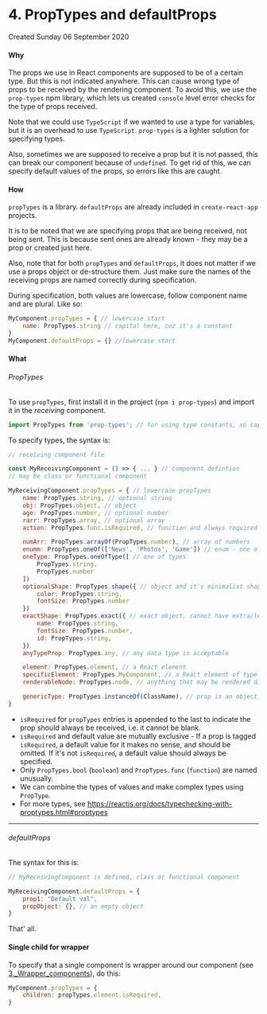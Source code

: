# 4. PropTypes and defaultProps
Created Sunday 06 September 2020

#### Why
The props we use in React components are supposed to be of a certain type. But this is not indicated anywhere. This can cause wrong type of props to be received by the rendering component. To avoid this, we use the `prop-types` npm library, which lets us created `console` level error checks for the type of props received.

Note that we could use `TypeScript` if we wanted to use a type for variables, but it is an overhead to use `TypeScript`. `prop-types` is a lighter solution for specifying types.

Also, sometimes we are supposed to receive a prop but it is not passed, this can break our component because of `undefined`. To get rid of this, we can specify default values of the props, so errors like this are caught.

#### How
`propTypes` is a library.
`defaultProps` are already included in `create-react-app` projects.

It is to be noted that we are specifying props that are being received, not being sent. This is because sent ones are already known - they may be a prop or created just here.

Also, note that for both `propTypes` and `defaultProps`, it does not matter if we use a props object or de-structure them. Just make sure the names of the receiving props are named correctly during specification.

During specification, both values are lowercase, follow component name and are plural. Like so:
```jsx
MyComponent.propTypes = { // lowercase start
	name: PropTypes.string // capital here, coz it's a constant
}
MyComponent.defaultProps = {} //lowercase start
```

#### What
###### PropTypes
To use `propTypes`, first install it in the project (`npm i prop-types`) and import it in the *receiving* component.
```jsx
import PropTypes from 'prop-types'; // for using type constants, so capital
```

To specify types, the syntax is:
```jsx
// receiving component file

const MyReceivingComponent = () => { ... } // component defintion
// may be class or functional component

MyReceivingComponent.propTypes = { // lowercase propTypes
	name: PropTypes.string, // optional string
	obj: PropTypes.object, // object
	age: PropTypes.number, // optional number
	rarr: PropTypes.array, // optional array
	action: PropTypes.func.isRequired, // function and always required

	numArr: PropTypes.arrayOf(PropTypes.number), // array of numbers
	enumm: PropTypes.oneOf(['News', 'Photos', 'Game']) // enum - one of values
	oneType: PropTypes.oneOfType([ // one of types
		PropTypes.string,
		PropTypes.number
	])
	optionalShape: PropTypes.shape({ // object and it's minimalist shape. Can be nested. More name-value pairs could be added.
		color: PropTypes.string,
		fontSize: PropTypes.number
	})
	exactShape: PropTypes.exact({ // exact object, cannot have extra/less name value pairs
		name: PropTypes.string,
		fontSize: PropTypes.number,
		id: PropTypes.string,
	})
	anyTypeProp: PropTypes.any, // any data type is acceptable

	element: PropTypes.element, // a React element
	specificElement: PropTypes.MyComponent, // a React element of type MyComponent
	renderableNode: PropTypes.node, // anything that may be rendered directly

	genericType: PropTypes.instanceOf(ClassName), // prop is an object of type ClassName
}
```
- `isRequired` for `propTypes` entries is appended to the last to indicate the prop should always be received, i.e. it cannot be blank.
- `isRequired` and default value are mutually exclusive - If a prop is tagged `isRequired`, a default value for it makes no sense, and should be omitted. If it's not `isRequired`, a default value should always be specified.
- Only `PropTypes.bool` (`boolean`) and `PropTypes.func` (`function`) are named unusually.
- We can combine the types of values and make complex types using `PropType`.
- For more types, see https://reactjs.org/docs/typechecking-with-proptypes.html#proptypes

---
###### defaultProps
The syntax for this is:
```jsx
// MyReceivingComponent is defined, class or functional component

MyReceivingComponent.defaultProps = {
	prop1: "Default val",
	propObject: {}, // an empty object
}
```

That' all.

#### Single child for wrapper
To specify that a single component is wrapper around our component (see [3._Wrapper_components](3._Wrapper_components.md)), do this:
```jsx
MyComponent.propTypes = {
	children: propTypes.element.isRequired,
}
```